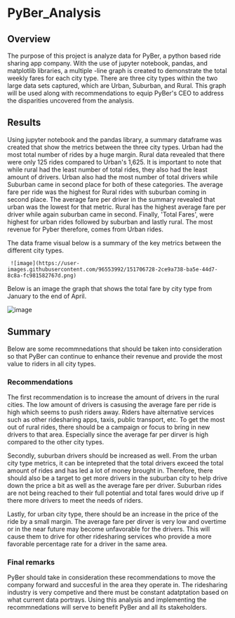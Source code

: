# PyBer_Analysis

## Overview

The purpose of this project is analyze data for PyBer, a python based ride sharing app company. With the use of jupyter notebook, pandas, and matplotlib libraries, a multiple -line graph is created to demonstrate the total weekly fares for each city type. There are three city types within the two large data sets captured, which are Urban, Suburban, and Rural. This graph will be used along with recommendations to equip PyBer's CEO to address the disparities uncovered from the analysis.



## Results


Using jupyter notebook and the pandas library, a summary dataframe was created that show the metrics between the three city types. Urban had the most total number of rides by a huge margin. Rural data revealed that there were only 125 rides compared to Urban's 1,625. It is important to note that while rural had the least number of total rides, they also had the least amount of drivers. Urban also had the most number of total drivers while Suburban came in second place for both of these categories. The average fare per ride was the highest for Rural rides with suburban coming in second place. The average fare per driver in the summary revealed that urban was the lowest for that metric. Rural has the highest average fare per driver while again suburban came in second. Finally, 'Total Fares', were highest for urban rides followed by suburban and lastly rural. The most revenue for Pyber therefore, comes from Urban rides.

The data frame visual below is a summary of the key metrics between the different city types.



     ![image](https://user-images.githubusercontent.com/96553992/151706728-2ce9a738-ba5e-44d7-8c8a-fc981582767d.png)



Below is an image the graph that shows the total fare by city type from January to the end of April.

![image](https://user-images.githubusercontent.com/96553992/151707887-ebb736e7-1457-4b8c-bb58-fe90fed0587e.png)


## Summary

Below are some recommnedations that should be taken into consideration so that PyBer can continue to enhance their revenue and provide the most value to riders in all city types.

### Recommendations

The first recommendation  is to increase the amount of drivers in the rural cities. The low amount of drivers is casusing the average fare per ride is high which seems to push riders away. Riders have alternative services such as other ridesharing apps, taxis, public transport, etc. To get the most out of rural rides, there should be a campaign or focus to bring in new drivers to that area. Especially since the average far per dirver is high compared to the other city types.

Secondly, suburban drivers should be increased as well. From the urban city type metrics, it can be intepreted that the total drivers exceed the total amount of rides and has led a lot of money brought in. Therefore, there should also be a target to get more drivers in the suburban city to help drive down the price a bit as well as the average fare per driver. Suburban rides are not being reached to their full potential and total fares would drive up if there more drivers to meet the needs of riders.

Lastly, for urban city type, there should be an increase in the price of the ride by a small margin. The average fare per dirver is very low and overtime or in the near future may become unfavorable for the drivers. This will cause them to drive for other ridesharing services who provide a more favorable percentage rate for a driver in the same area.

### Final remarks

PyBer should take in consideration these recommendations to move the company forward and succesful in the area they operate in. The ridesharing industry is very competive and there must be constant adatptation based on what current data portrays. Using this analysis and implementing the recommnedations will serve to benefit PyBer and all its stakeholders.

